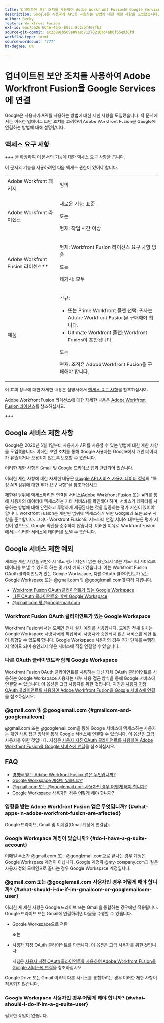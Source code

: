 ```yaml
---
title: 업데이트된 보안 조치를 사용하여 Adobe Workfront Fusion을 Google Services에 연결
description: Google은 사용자가 API를 사용하는 방법에 대한 제한 사항을 도입했습니다. 이 문서에서는 이러한 업데이트 보안 조치를 고려하여 Adobe Workfront Fusion을 Google에 연결하는 방법에 대해 설명합니다.
author: Becky
feature: Workfront Fusion
exl-id: eac7ba26-664e-464c-b05c-8c2ebf407fb3
source-git-commit: ec2388ab509e89aec71278210bc4ab6f55ed38fd
workflow-type: tm+mt
source-wordcount: '777'
ht-degree: 0%

---
```


# 업데이트된 보안 조치를 사용하여 Adobe Workfront Fusion을 Google Services에 연결

Google은 사용자가 API를 사용하는 방법에 대한 제한 사항을 도입했습니다. 이 문서에서는 이러한 업데이트 보안 조치를 고려하여 Adobe Workfront Fusion을 Google에 연결하는 방법에 대해 설명합니다.

## 액세스 요구 사항

+++ 을 확장하여 이 문서의 기능에 대한 액세스 요구 사항을 봅니다.

이 문서의 기능을 사용하려면 다음 액세스 권한이 있어야 합니다.

<table style="table-layout:auto">
 <col> 
 <col> 
 <tbody> 
  <tr> 
   <td role="rowheader">Adobe Workfront 패키지 
   <td> <p>임의</p> </td> 
  </tr> 
  <tr data-mc-conditions=""> 
   <td role="rowheader">Adobe Workfront 라이선스</td> 
   <td> <p>새로운 기능: 표준</p><p>또는</p><p>현재: 작업 시간 이상</p> </td> 
  </tr> 
  <tr> 
   <td role="rowheader">Adobe Workfront Fusion 라이센스**</td> 
   <td>
   <p>현재: Workfront Fusion 라이선스 요구 사항 없음</p>
   <p>또는</p>
   <p>레거시: 모두 </p>
   </td> 
  </tr> 
  <tr> 
   <td role="rowheader">제품</td> 
   <td>
   <p>신규:</p> <ul><li>또는 Prime Workfront 플랜 선택: 귀사는 Adobe Workfront Fusion을 구매해야 합니다.</li><li>Ultimate Workfront 플랜: Workfront Fusion이 포함됩니다.</li></ul>
   <p>또는</p>
   <p>현재: 조직은 Adobe Workfront Fusion을 구매해야 합니다.</p>
   </td> 
  </tr>
 </tbody> 
</table>

이 표의 정보에 대한 자세한 내용은 설명서에서 [액세스 요구 사항](/help/workfront-fusion/references/licenses-and-roles/access-level-requirements-in-documentation.md)을 참조하십시오.

Adobe Workfront Fusion 라이선스에 대한 자세한 내용은 [Adobe Workfront Fusion 라이선스](/help/workfront-fusion/set-up-and-manage-workfront-fusion/licensing-operations-overview/license-automation-vs-integration.md)를 참조하십시오.

+++

## Google 서비스 제한 사항

Google은 2020년 6월 1일부터 사용자가 API를 사용할 수 있는 방법에 대한 제한 사항을 도입했습니다. 이러한 보안 조치를 통해 Google 사용자는 Google에서 개인 데이터가 유출되거나 오용되지 않도록 보호할 수 있습니다.

이러한 제한 사항은 Gmail 및 Google 드라이브 앱과 관련되어 있습니다.

이러한 제한 사항에 대한 자세한 내용은 [Google API 서비스 사용자 데이터 정책](https://developers.google.com/terms/api-services-user-data-policy#additional_requirements_for_specific_api_scopes)의 &quot;특정 API 범위에 대한 추가 요구 사항&quot;을 참조하십시오

제한된 범위에 액세스하려면 연결된 서비스(Adobe Workfront Fusion 또는 API를 통해 사용자의 데이터에 액세스하는 기타 서비스)를 확인해야 하며, 서비스가 데이터를 사용하는 방법에 대해 안전하고 투명하게 제공된다는 것을 입증하는 평가 서신이 있어야 합니다. Workfront Fusion은 제한된 범위에 액세스하기 위한 Google의 모든 요구 사항을 준수합니다. 그러나 Workfront Fusion의 서드파티 연결 서비스 대부분은 평가 서신이 없으므로 Google 약관을 준수하지 않습니다. 이러한 이유로 Workfront Fusion에서는 이러한 서비스에 데이터를 보낼 수 없습니다.

## Google 서비스 제한 예외

새로운 제한 사항을 위반하지 않고 평가 서신이 없는 승인되지 않은 서드파티 서비스로 데이터를 보낼 수 있도록 하는 몇 가지 예외가 있습니다. 이는 Workfront Fusion OAuth 클라이언트가 있는 Google Workspace, 다른 OAuth 클라이언트가 있는 Google Workspace 또는 @gmail.com 및 @googlemail.com에 따라 다릅니다.

* [Workfront Fusion OAuth 클라이언트가 있는 Google Workspace](#google-workspace-with-workfront-fusion-oauth-client)
* [다른 OAuth 클라이언트와 함께 Google Workspace](#google-workspace-with-another-oauth-client)
* [@gmail.com 및 @googlemail.com](#gmailcom-and-googlemailcom)

### Workfront Fusion OAuth 클라이언트가 있는 Google Workspace

Workfront Fusion에서는 도메인 전체 설치 예외를 사용합니다. 도메인 전체 설치는 Google Workspace 사용자에게 적합하며, 사용자가 승인되지 않은 서비스를 제한 없이 통합할 수 있도록 합니다. Google Workspace 사용자의 경우 추가 단계를 수행하지 않아도 되며 승인되지 않은 서비스에 직접 연결할 수 있습니다.

### 다른 OAuth 클라이언트와 함께 Google Workspace

Workfront Fusion OAuth 클라이언트를 사용하는 대신 자체 OAuth 클라이언트를 사용하는 Google Workspace 사용자는 내부 사용 접근 방식을 통해 Google 서비스에 연결할 수 있습니다. 이 옵션은 고급 사용자를 위한 것입니다. 지침은 [사용자 지정 OAuth 클라이언트를 사용하여 Adobe Workfront Fusion을 Google 서비스에 연결](/help/workfront-fusion/create-scenarios/connect-to-apps/connect-fusion-to-google-using-oauth.md)을 참조하십시오.

### @gmail.com 및 @googlemail.com {#gmailcom-and-googlemailcom}

@gmail.com 또는 @googlemail.com을 통해 Google 서비스에 액세스하는 사용자는 개인 사용 접근 방식을 통해 Google 서비스에 연결할 수 있습니다. 이 옵션은 고급 사용자를 위한 것입니다. 지침은 [사용자 지정 OAuth 클라이언트를 사용하여 Adobe Workfront Fusion을 Google 서비스에 연결](/help/workfront-fusion/create-scenarios/connect-to-apps/connect-fusion-to-google-using-oauth.md)을 참조하십시오.

## FAQ

* [영향을 받는 Adobe Workfront Fusion 앱은 무엇입니까?](#what-apps-in-adobe-workfront-fusion-are-affected)
* [Google Workspace 계정이 있습니까?](#do-i-have-a-g-suite-account)
* [@gmail.com 또는 @googlemail.com 사용자인 경우 어떻게 해야 합니까?](#what-should-i-do-if-im-gmailcom-or-googlemailcom-user)
* [Google Workspace 사용자인 경우 어떻게 해야 합니까?](#what-should-i-do-if-im-a-g-suite-user)

### 영향을 받는 Adobe Workfront Fusion 앱은 무엇입니까? {#what-apps-in-adobe-workfront-fusion-are-affected}

Google 드라이브, Gmail 및 이메일(Gmail 계정에 연결됨).

### Google Workspace 계정이 있습니까? {#do-i-have-a-g-suite-account}

이메일 주소가 @gmail.com 또는 @googlemail.com으로 끝나는 경우 계정은 Google Workspace 계정이 아닙니다. Google 계정이 @my-company.com과 같은 사용자 정의 도메인으로 끝나는 경우 Google Workspace 계정입니다.

### @gmail.com 또는 @googlemail.com 사용자인 경우 어떻게 해야 합니까? {#what-should-i-do-if-im-gmailcom-or-googlemailcom-user}

이러한 새 제한 사항은 Google 드라이브 또는 Gmail을 통합하는 경우에만 적용됩니다. Google 드라이브 또는 Gmail에 연결하려면 다음을 수행할 수 있습니다.

* Google Workspace으로 전환

  또는

* 사용자 지정 OAuth 클라이언트를 만듭니다. 이 옵션은 고급 사용자를 위한 것입니다.

  지침은 [사용자 지정 OAuth 클라이언트를 사용하여 Adobe Workfront Fusion을 Google 서비스에 연결](/help/workfront-fusion/create-scenarios/connect-to-apps/connect-fusion-to-google-using-oauth.md)을 참조하십시오.

Google Drive 또는 Gmail 이외의 다른 서비스를 통합하려는 경우 이러한 제한 사항이 적용되지 않습니다.

### Google Workspace 사용자인 경우 어떻게 해야 합니까? {#what-should-i-do-if-im-a-g-suite-user}

필요한 작업이 없습니다.
